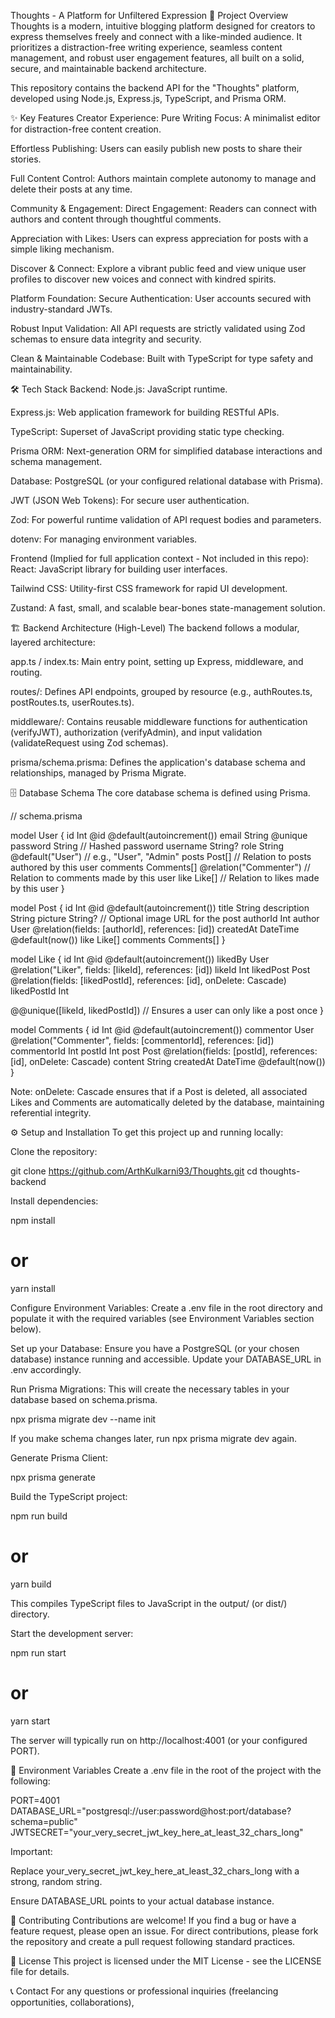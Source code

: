 Thoughts - A Platform for Unfiltered Expression
🚀 Project Overview
Thoughts is a modern, intuitive blogging platform designed for creators to express themselves freely and connect with a like-minded audience. It prioritizes a distraction-free writing experience, seamless content management, and robust user engagement features, all built on a solid, secure, and maintainable backend architecture.

This repository contains the backend API for the "Thoughts" platform, developed using Node.js, Express.js, TypeScript, and Prisma ORM.

✨ Key Features
Creator Experience:
Pure Writing Focus: A minimalist editor for distraction-free content creation.

Effortless Publishing: Users can easily publish new posts to share their stories.

Full Content Control: Authors maintain complete autonomy to manage and delete their posts at any time.

Community & Engagement:
Direct Engagement: Readers can connect with authors and content through thoughtful comments.

Appreciation with Likes: Users can express appreciation for posts with a simple liking mechanism.

Discover & Connect: Explore a vibrant public feed and view unique user profiles to discover new voices and connect with kindred spirits.

Platform Foundation:
Secure Authentication: User accounts secured with industry-standard JWTs.

Robust Input Validation: All API requests are strictly validated using Zod schemas to ensure data integrity and security.

Clean & Maintainable Codebase: Built with TypeScript for type safety and maintainability.

🛠️ Tech Stack
Backend:
Node.js: JavaScript runtime.

Express.js: Web application framework for building RESTful APIs.

TypeScript: Superset of JavaScript providing static type checking.

Prisma ORM: Next-generation ORM for simplified database interactions and schema management.

Database: PostgreSQL (or your configured relational database with Prisma).

JWT (JSON Web Tokens): For secure user authentication.

Zod: For powerful runtime validation of API request bodies and parameters.

dotenv: For managing environment variables.

Frontend (Implied for full application context - Not included in this repo):
React: JavaScript library for building user interfaces.

Tailwind CSS: Utility-first CSS framework for rapid UI development.

Zustand: A fast, small, and scalable bear-bones state-management solution.

🏗️ Backend Architecture (High-Level)
The backend follows a modular, layered architecture:

app.ts / index.ts: Main entry point, setting up Express, middleware, and routing.

routes/: Defines API endpoints, grouped by resource (e.g., authRoutes.ts, postRoutes.ts, userRoutes.ts).

middleware/: Contains reusable middleware functions for authentication (verifyJWT), authorization (verifyAdmin), and input validation (validateRequest using Zod schemas).

prisma/schema.prisma: Defines the application's database schema and relationships, managed by Prisma Migrate.


🗄️ Database Schema
The core database schema is defined using Prisma.

// schema.prisma

model User {
  id        Int      @id @default(autoincrement())
  email     String   @unique
  password  String   // Hashed password
  username  String?
  role      String   @default("User") // e.g., "User", "Admin"
  posts     Post[]   // Relation to posts authored by this user
  comments  Comments[] @relation("Commenter") // Relation to comments made by this user
  like      Like[]   // Relation to likes made by this user
}

model Post {
  id          Int      @id @default(autoincrement())
  title       String
  description String
  picture     String?  // Optional image URL for the post
  authorId    Int
  author      User     @relation(fields: [authorId], references: [id])
  createdAt   DateTime @default(now())
  like        Like[]
  comments    Comments[]
}

model Like {
  id          Int      @id @default(autoincrement())
  likedBy     User     @relation("Liker", fields: [likeId], references: [id])
  likeId      Int
  likedPost   Post     @relation(fields: [likedPostId], references: [id], onDelete: Cascade)
  likedPostId Int

  @@unique([likeId, likedPostId]) // Ensures a user can only like a post once
}

model Comments {
  id          Int      @id @default(autoincrement())
  commentor   User     @relation("Commenter", fields: [commentorId], references: [id])
  commentorId Int
  postId      Int
  post        Post     @relation(fields: [postId], references: [id], onDelete: Cascade)
  content     String
  createdAt   DateTime @default(now())
}

Note: onDelete: Cascade ensures that if a Post is deleted, all associated Likes and Comments are automatically deleted by the database, maintaining referential integrity.

⚙️ Setup and Installation
To get this project up and running locally:

Clone the repository:

git clone https://github.com/ArthKulkarni93/Thoughts.git
cd thoughts-backend

Install dependencies:

npm install
# or
yarn install

Configure Environment Variables:
Create a .env file in the root directory and populate it with the required variables (see Environment Variables section below).

Set up your Database:
Ensure you have a PostgreSQL (or your chosen database) instance running and accessible. Update your DATABASE_URL in .env accordingly.

Run Prisma Migrations:
This will create the necessary tables in your database based on schema.prisma.

npx prisma migrate dev --name init

If you make schema changes later, run npx prisma migrate dev again.

Generate Prisma Client:

npx prisma generate

Build the TypeScript project:

npm run build
# or
yarn build

This compiles TypeScript files to JavaScript in the output/ (or dist/) directory.

Start the development server:

npm run start
# or
yarn start

The server will typically run on http://localhost:4001 (or your configured PORT).

🔑 Environment Variables
Create a .env file in the root of the project with the following:

PORT=4001
DATABASE_URL="postgresql://user:password@host:port/database?schema=public"
JWTSECRET="your_very_secret_jwt_key_here_at_least_32_chars_long"

Important:

Replace your_very_secret_jwt_key_here_at_least_32_chars_long with a strong, random string.

Ensure DATABASE_URL points to your actual database instance.

🤝 Contributing
Contributions are welcome! If you find a bug or have a feature request, please open an issue. For direct contributions, please fork the repository and create a pull request following standard practices.

📄 License
This project is licensed under the MIT License - see the LICENSE file for details.

📞 Contact
For any questions or professional inquiries (freelancing opportunities, collaborations),
